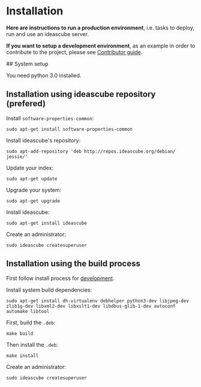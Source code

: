 # Installation

**Here are instructions to run a production environment**, i.e. tasks to
deploy, run and use an ideascube server.

**If you want to setup a development environment**, as an example in order to
contribute to the project, please see [Contributor guide](contributing.md).


## System setup

You need python 3.0 installed.

## Installation using ideascube repository (prefered)

Install `software-properties-common`:

    sudo apt-get install software-properties-common

Install ideascube's repository:

    sudo apt-add-repository 'deb http://repos.ideascube.org/debian/ jessie/'

Update your index:

    sudo apt-get update

Upgrade your system:

    sudo apt-get upgrade

Install ideascube:

    sudo apt-get install ideascube

Create an administrator:

    sudo ideascube createsuperuser
    

## Installation using the build process

First follow install process for [development](contributing.md).

Install system build dependencies:

    sudo apt-get install dh-virtualenv debhelper python3-dev libjpeg-dev zlib1g-dev libxml2-dev libxslt1-dev libdbus-glib-1-dev autoconf automake libtool

First, build the `.deb`:

    make build

Then install the `.deb`:

    make install

Create an administrator:

    sudo ideascube createsuperuser
